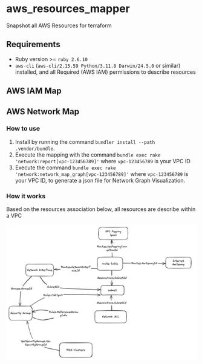 # aws_resources_mapper

Snapshot all AWS Resources for terraform

## Requirements

- Ruby version >= `ruby 2.6.10`
- `aws-cli` (`aws-cli/2.15.59 Python/3.11.8 Darwin/24.5.0` or similar) installed, and all Required (AWS IAM) permissions to describe resources

## AWS IAM Map

## AWS Network Map

<!-- TODO: Create a description for IAM Map -->

### How to use

1. Install by running the command `bundler install --path .vendor/bundle`.
2. Execute the mapping with the command `bundle exec rake 'network:report[vpc-123456789]'` where `vpc-123456789` is your VPC ID
3. Execute the command `bundle exec rake 'network:network_map_graph[vpc-123456789]'` where `vpc-123456789` is your VPC ID, to generate a json file for Network Graph Visualization.

### How it works

Based on the resources association below, all resources are describe within a VPC 

![resources-association](docs/resources-association.png)
